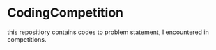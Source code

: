 # CodingCompetition
this repositiory contains codes to problem statement, I encountered in competitions.

